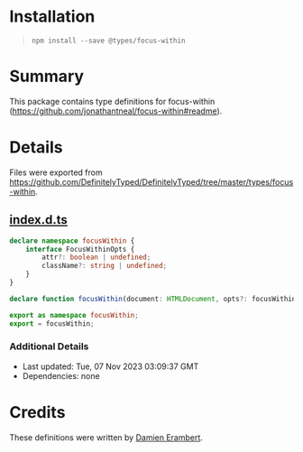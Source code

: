 # Installation
> `npm install --save @types/focus-within`

# Summary
This package contains type definitions for focus-within (https://github.com/jonathantneal/focus-within#readme).

# Details
Files were exported from https://github.com/DefinitelyTyped/DefinitelyTyped/tree/master/types/focus-within.
## [index.d.ts](https://github.com/DefinitelyTyped/DefinitelyTyped/tree/master/types/focus-within/index.d.ts)
````ts
declare namespace focusWithin {
    interface FocusWithinOpts {
        attr?: boolean | undefined;
        className?: string | undefined;
    }
}

declare function focusWithin(document: HTMLDocument, opts?: focusWithin.FocusWithinOpts): void;

export as namespace focusWithin;
export = focusWithin;

````

### Additional Details
 * Last updated: Tue, 07 Nov 2023 03:09:37 GMT
 * Dependencies: none

# Credits
These definitions were written by [Damien Erambert](https://github.com/eramdam).
